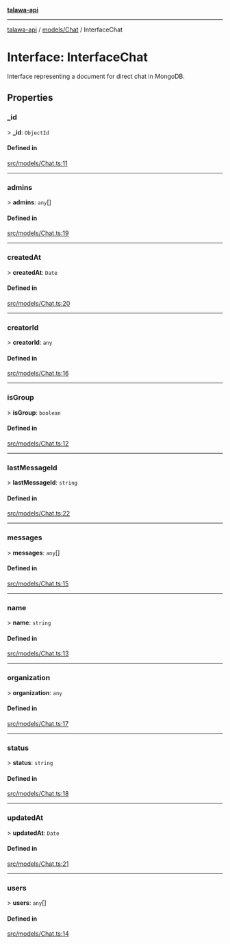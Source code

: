 [**talawa-api**](../../../README.md)

***

[talawa-api](../../../modules.md) / [models/Chat](../README.md) / InterfaceChat

# Interface: InterfaceChat

Interface representing a document for direct chat in MongoDB.

## Properties

### \_id

\> **\_id**: `ObjectId`

#### Defined in

[src/models/Chat.ts:11](https://github.com/PalisadoesFoundation/talawa-api/blob/4b5c74fd36bcfc2e36f3a06b67d517e865c188be/src/models/Chat.ts#L11)

***

### admins

\> **admins**: `any`[]

#### Defined in

[src/models/Chat.ts:19](https://github.com/PalisadoesFoundation/talawa-api/blob/4b5c74fd36bcfc2e36f3a06b67d517e865c188be/src/models/Chat.ts#L19)

***

### createdAt

\> **createdAt**: `Date`

#### Defined in

[src/models/Chat.ts:20](https://github.com/PalisadoesFoundation/talawa-api/blob/4b5c74fd36bcfc2e36f3a06b67d517e865c188be/src/models/Chat.ts#L20)

***

### creatorId

\> **creatorId**: `any`

#### Defined in

[src/models/Chat.ts:16](https://github.com/PalisadoesFoundation/talawa-api/blob/4b5c74fd36bcfc2e36f3a06b67d517e865c188be/src/models/Chat.ts#L16)

***

### isGroup

\> **isGroup**: `boolean`

#### Defined in

[src/models/Chat.ts:12](https://github.com/PalisadoesFoundation/talawa-api/blob/4b5c74fd36bcfc2e36f3a06b67d517e865c188be/src/models/Chat.ts#L12)

***

### lastMessageId

\> **lastMessageId**: `string`

#### Defined in

[src/models/Chat.ts:22](https://github.com/PalisadoesFoundation/talawa-api/blob/4b5c74fd36bcfc2e36f3a06b67d517e865c188be/src/models/Chat.ts#L22)

***

### messages

\> **messages**: `any`[]

#### Defined in

[src/models/Chat.ts:15](https://github.com/PalisadoesFoundation/talawa-api/blob/4b5c74fd36bcfc2e36f3a06b67d517e865c188be/src/models/Chat.ts#L15)

***

### name

\> **name**: `string`

#### Defined in

[src/models/Chat.ts:13](https://github.com/PalisadoesFoundation/talawa-api/blob/4b5c74fd36bcfc2e36f3a06b67d517e865c188be/src/models/Chat.ts#L13)

***

### organization

\> **organization**: `any`

#### Defined in

[src/models/Chat.ts:17](https://github.com/PalisadoesFoundation/talawa-api/blob/4b5c74fd36bcfc2e36f3a06b67d517e865c188be/src/models/Chat.ts#L17)

***

### status

\> **status**: `string`

#### Defined in

[src/models/Chat.ts:18](https://github.com/PalisadoesFoundation/talawa-api/blob/4b5c74fd36bcfc2e36f3a06b67d517e865c188be/src/models/Chat.ts#L18)

***

### updatedAt

\> **updatedAt**: `Date`

#### Defined in

[src/models/Chat.ts:21](https://github.com/PalisadoesFoundation/talawa-api/blob/4b5c74fd36bcfc2e36f3a06b67d517e865c188be/src/models/Chat.ts#L21)

***

### users

\> **users**: `any`[]

#### Defined in

[src/models/Chat.ts:14](https://github.com/PalisadoesFoundation/talawa-api/blob/4b5c74fd36bcfc2e36f3a06b67d517e865c188be/src/models/Chat.ts#L14)
